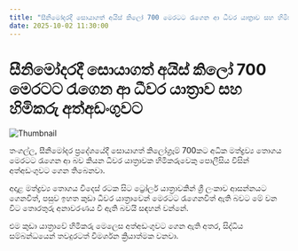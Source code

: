 ```yaml
---
title: "සීනිමෝදරදී සොයාගත් අයිස් කිලෝ 700 මෙරටට රැගෙන ආ ධීවර යාත්‍රාව සහ හිමිකරු අත්අඩංගුවට"
date: 2025-10-02 11:30:00
---
```


# සීනිමෝදරදී සොයාගත් අයිස් කිලෝ 700 මෙරටට රැගෙන ආ ධීවර යාත්‍රාව සහ හිමිකරු අත්අඩංගුවට

![Thumbnail](https://helakuru.sgp1.cdn.digitaloceanspaces.com/esana/images/lib/bort-85.jpg)

තංගල්ල, සීනිමෝදර ප්‍රදේශයේදී සොයාගත් කිලෝග්‍රෑම් 700කට අධික මත්ද්‍රව්‍ය තොගය මෙරටට රැගෙන ආ බව කියන ධීවර යාත්‍රාවක හිමිකරුවෙකු පොලීසිය විසින් අත්අඩංගුවට ගෙන තිබෙනවා.

අදාළ මත්ද්‍රව්‍ය තොගය විදෙස් රටක සිට ට්‍රෝලර් යාත්‍රාවකින් ශ්‍රී ලංකාව ආසන්නයට ගෙනවිත්, පසුව ඉහත කුඩා ධීවර යාත්‍රාවෙන් මෙරටට රැගෙනවිත් ඇති බවට මේ වන විට තොරතුරු අනාවරණය වී ඇති බවයි සඳහන් වන්නේ.

එම කුඩා යාත්‍රාවේ හිමිකරු මෙලෙස අත්අඩංගුවට ගෙන ඇති අතර, සිද්ධිය සම්බන්ධයෙන් තවදුරටත් විමර්ශන ක්‍රියාත්මක වනවා.

